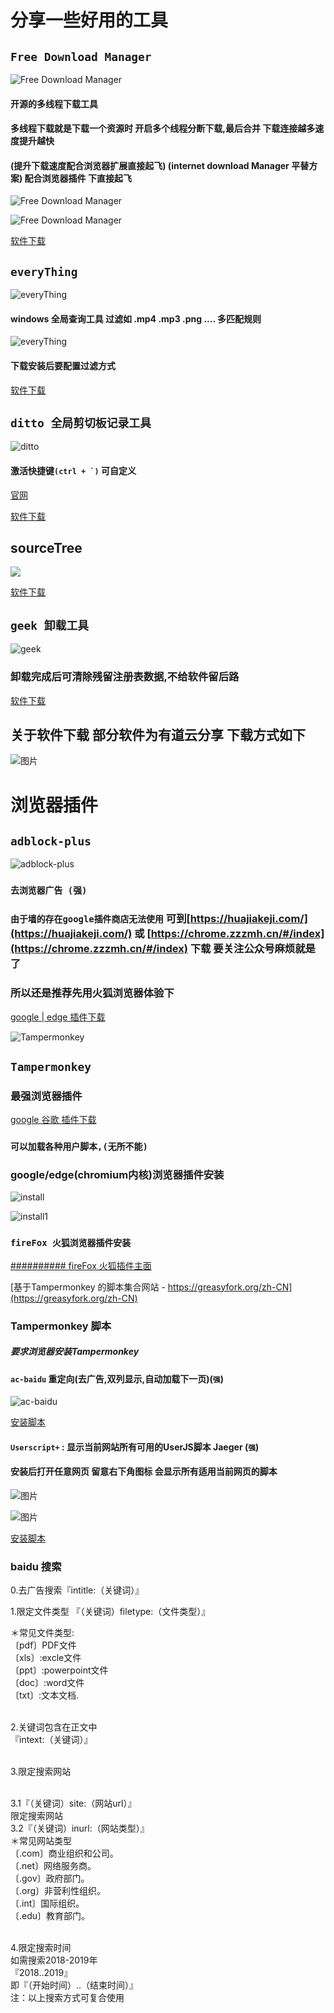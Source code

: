 

# 分享一些好用的工具

## ``Free Download Manager``

![Free Download Manager](https://www.freedownloadmanager.org/public/img/screen_win.png)

#### 开源的多线程下载工具  
#### 多线程下载就是下载一个资源时 开启多个线程分断下载,最后合并 下载连接越多速度提升越快
#### (提升下载速度配合浏览器扩展直接起飞)  (internet download Manager 平替方案) 配合浏览器插件 下直接起飞
![Free Download Manager](./fdm3.png)

![Free Download Manager](./fdm4.png)

[软件下载](https://note.youdao.com/s/7CnUNA9i)

## ``everyThing``

![everyThing](https://www.voidtools.com/sssmall2.gif)

#### windows 全局查询工具 过滤如 .mp4 .mp3 .png .... 多匹配规则

![everyThing](./everyThing.png)

#### 下载安装后要配置过滤方式

[软件下载](https://www.voidtools.com/zh-cn/)

## ``ditto 全局剪切板记录工具``

![ditto](./ditto.png)


####  激活快捷键``(ctrl + `)`` 可自定义

[官网](https://ditto-cp.sourceforge.io/)


[软件下载](https://note.youdao.com/s/ESGYNTmx)


## sourceTree

<img src="./sourceTree.png" ></img>

[软件下载](https://product-downloads.atlassian.com/software/sourcetree/windows/ga/SourceTreeSetup-3.4.7.exe)


## ``geek 卸载工具``

![geek](https://geekuninstaller.com/assets/images/boxshot.png)

### 卸载完成后可清除残留注册表数据,不给软件留后路

[软件下载](https://geekuninstaller.com/geek.zip)

## 关于软件下载 部分软件为有道云分享 下载方式如下 

![图片](./download.png)

# 浏览器插件


## ``adblock-plus``

![adblock-plus](https://adblockplus.org/img/adblockplus-logo-color.svg?141293530)



### ``去浏览器广告 (强) ``

### ``由于墙的存在google插件商店无法使用``  可到[https://huajiakeji.com/](https://huajiakeji.com/) 或 [https://chrome.zzzmh.cn/#/index](https://chrome.zzzmh.cn/#/index) 下载 要关注公众号麻烦就是了

### 所以还是推荐先用火狐浏览器体验下

[google | edge 插件下载](https://note.youdao.com/s/VYezuKyn)



![Tampermonkey](./Tampermonkey.jpeg)

## ``Tampermonkey ``

### 最强浏览器插件


[google 谷歌 插件下载](https://note.youdao.com/s/CIo5NxxP)

### ``可以加载各种用户脚本,(无所不能)``


### google/edge(chromium内核)浏览器插件安装


![install](./extaintion.png)

![install1](./extaintion1.png)

### ``fireFox 火狐浏览器插件安装``

[########## fireFox 火狐插件主面](https://addons.mozilla.org/zh-CN/firefox/addon/tampermonkey/?utm_source=addons.mozilla.org&utm_medium=referral&utm_content=search)


[基于Tampermonkey 的脚本集合网站 - https://greasyfork.org/zh-CN](https://greasyfork.org/zh-CN)


### Tampermonkey 脚本

##### 要求浏览器安装Tampermonkey 
 
#### `ac-baidu` 重定向(去广告,双列显示,自动加载下一页)(`强`)

![ac-baidu](https://img.tujidu.com/images/2020/12/18/5fdc87d310930.png)

[安装脚本](https://greasyfork.org/zh-CN/scripts/14178-ac-baidu-%E9%87%8D%E5%AE%9A%E5%90%91%E4%BC%98%E5%8C%96%E7%99%BE%E5%BA%A6%E6%90%9C%E7%8B%97%E8%B0%B7%E6%AD%8C%E5%BF%85%E5%BA%94%E6%90%9C%E7%B4%A2-favicon-%E5%8F%8C%E5%88%97)


#### `Userscript+` : 显示当前网站所有可用的UserJS脚本 Jaeger (`强`)

#### 安装后打开任意网页 留意右下角图标 会显示所有适用当前网页的脚本

![图片](./userScript2.png)

![图片](./userScript1.png)

[安装脚本](https://greasyfork.org/zh-CN/scripts/24508-userscript-show-site-all-userjs)

### baidu 搜索

0.去广告搜索『intitle:（关键词）』


1.限定文件类型
『（关键词）filetype:（文件类型）』

＊常见文件类型:
</br>〔pdf〕PDF文件
</br>〔xls〕:excle文件
</br>〔ppt〕:powerpoint文件
</br>〔doc〕:word文件
</br>〔txt〕:文本文档.

</br>2.关键词包含在正文中
</br>『intext:（关键词）』

</br>3.限定搜索网站

</br>3.1『（关键词）site:（网站url）』
</br>限定搜索网站
</br>3.2『（关键词）inurl:（网站类型）』
</br>＊常见网站类型
</br>〔.com〕商业组织和公司。
</br>〔.net〕网络服务商。
</br>〔.gov〕政府部门。
</br>〔.org〕非营利性组织。
</br>〔.int〕国际组织。
</br>〔.edu〕教育部门。

</br>4.限定搜索时间
</br>如需搜索2018-2019年
</br>『2018..2019』
</br>即『（开始时间）..（结束时间）』
</br>注：以上搜索方式可复合使用